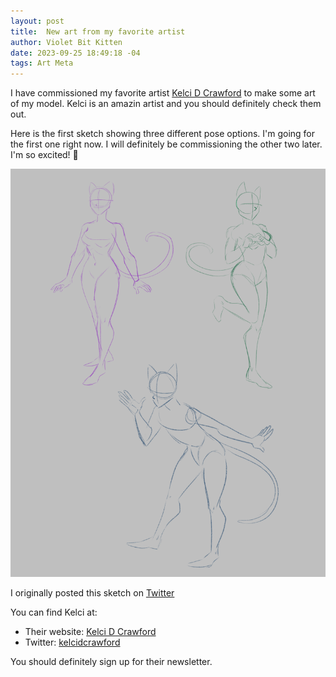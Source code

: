 ```yaml
---
layout: post
title:  New art from my favorite artist
author: Violet Bit Kitten
date: 2023-09-25 18:49:18 -04
tags: Art Meta
---
```

I have commissioned my favorite artist [Kelci D Crawford](https://www.kelcidcrawford.com/) to make some art of my model.
Kelci is an amazin artist and you should definitely check them out.

Here is the first sketch showing three different pose options.
I'm going for the first one right now.
I will definitely be commissioning the other two later.
I'm so excited! 💜

![Sketch from Kelci](/assets/posts/VioletBitKitten_Commission_WIP_1.png)

I originally posted this sketch on [Twitter](https://twitter.com/VioletBitKitten/status/1706438747825594368)

You can find Kelci at:
* Their website: [Kelci D Crawford](https://www.kelcidcrawford.com/)
* Twitter: [kelcidcrawford](https://twitter.com/kelcidcrawford)

You should definitely sign up for their newsletter.